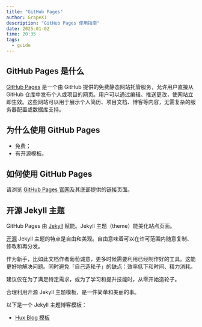 ```yaml
---
title: "GitHub Pages"
author: GrapeX1
description: "GitHub Pages 使用指南"
date: 2025-01-02
time: 20:35
tags:
  - guide
---
```


## GitHub Pages 是什么

[GitHub Pages](https://pages.github.com/) 是一个由 GitHub 提供的免费静态网站托管服务，允许用户直接从 GitHub 仓库中发布个人或项目的网页。用户可以通过编辑、推送更改，使网站立即生效。这些网站可以用于展示个人简历、项目文档、博客等内容，无需复杂的服务器配置或数据库支持。

## 为什么使用 GitHub Pages

- 免费；
- 有开源模板。

## 如何使用 GitHub Pages

请浏览 [GitHub Pages 官网](https://pages.github.com/)及其底部提供的链接页面。

## 开源 Jekyll 主题

GitHub Pages 由 [Jekyll](https://jekyllrb.com/) 赋能。Jekyll 主题（theme）能美化站点页面。

[开源](copyright-license.md) Jekyll 主题的特点是自由和美观。自由意味着可以在许可范围内随意复制、修改和再分发。

作为新手，比如此文档作者葡萄诚意，更多时候需要利用已经制作好的工具。这能更好地解决问题。‌同时避免「自己造轮子」的缺点：效率低下和‌时间、精力消耗。

建议仅在为了满足特定需求，或为了学习和提升技能‌时，从零开始造轮子。

合理利用开源 Jekyll 主题模板，是一件简单和美丽的事。

以下是一个 Jekyll 主题博客模板：

- [Hux Blog 模板](https://github.com/Huxpro/huxpro.github.io)

